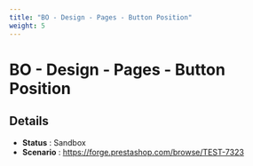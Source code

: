 ```yaml
---
title: "BO - Design - Pages - Button Position"
weight: 5
---
```


# BO - Design - Pages - Button Position
## Details
* **Status** : Sandbox
* **Scenario** : https://forge.prestashop.com/browse/TEST-7323

